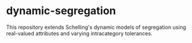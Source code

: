 # dynamic-segregation
This repository extends Schelling's dynamic models of segregation using real-valued attributes and varying intracategory tolerances.
